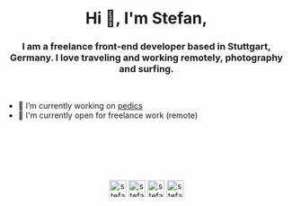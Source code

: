 <h1 align="center">Hi 👋, I'm Stefan,</h1>
<h3 align="center">I am a freelance front-end developer based in Stuttgart, Germany. I love traveling and working remotely, photography and surfing.</h3>

<p>&nbsp;</p>

- 🔭 I’m currently working on [pedics](https://pedics.io)
- 🤝 I'm currently open for freelance work (remote)


<p>&nbsp;</p>
<p>&nbsp;</p>
<p>&nbsp;</p>


<p align="center">
<a href="https://codepen.io/stefanfeser" target="blank"><img align="center" src="https://cdn.jsdelivr.net/npm/simple-icons@3.0.1/icons/codepen.svg" alt="stefanfeser" height="30" width="30" /></a>
<a href="https://twitter.com/stefanfeser" target="blank"><img align="center" src="https://cdn.jsdelivr.net/npm/simple-icons@3.0.1/icons/twitter.svg" alt="stefanfeser" height="30" width="30" /></a>
<a href="https://linkedin.com/in/stefanfeser" target="blank"><img align="center" src="https://cdn.jsdelivr.net/npm/simple-icons@3.0.1/icons/linkedin.svg" alt="stefanfeser" height="30" width="30" /></a>
<a href="https://instagram.com/stefanfeser" target="blank"><img align="center" src="https://cdn.jsdelivr.net/npm/simple-icons@3.0.1/icons/instagram.svg" alt="stefanfeser" height="30" width="30" /></a>
</p>
